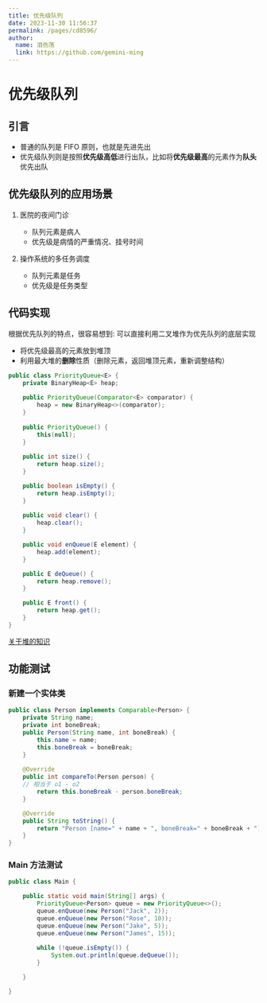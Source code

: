 ```yaml
---
title: 优先级队列
date: 2023-11-30 11:56:37
permalink: /pages/cd8596/
author: 
  name: 泪伤荡
  link: https://github.com/gemini-ming
---
```

# 优先级队列

## 引言

- 普通的队列是 FIFO 原则，也就是先进先出
- 优先级队列则是按照**优先级高低**进行出队，比如将**优先级最高**的元素作为**队头**优先出队

## 优先级队列的应用场景

1. 医院的夜间门诊
   - 队列元素是病人
   - 优先级是病情的严重情况、挂号时间

2. 操作系统的多任务调度
   - 队列元素是任务
   - 优先级是任务类型

## 代码实现

根据优先队列的特点，很容易想到: 可以直接利用二叉堆作为优先队列的底层实现

- 将优先级最高的元素放到堆顶
- 利用最大堆的**删除**性质（删除元素，返回堆顶元素，重新调整结构）

```java
public class PriorityQueue<E> {
	private BinaryHeap<E> heap;
	
	public PriorityQueue(Comparator<E> comparator) {
		heap = new BinaryHeap<>(comparator);
	}
	
	public PriorityQueue() {
		this(null);
	}
	
	public int size() {
		return heap.size();
	}

	public boolean isEmpty() {
		return heap.isEmpty();
	}
	
	public void clear() {
		heap.clear();
	}

	public void enQueue(E element) {
		heap.add(element);
	}

	public E deQueue() {
		return heap.remove();
	}

	public E front() {
		return heap.get();
	}
}
```

[关于堆的知识](https://blog.csdn.net/qq_54088234/article/details/134716655?spm=1001.2014.3001.5501)

## 功能测试

### 新建一个实体类

```java
public class Person implements Comparable<Person> {
	private String name;
	private int boneBreak;
	public Person(String name, int boneBreak) {
		this.name = name;
		this.boneBreak = boneBreak;
	}
	
	@Override
	public int compareTo(Person person) {
    // 相当于 o1 - o2
		return this.boneBreak - person.boneBreak;
	}

	@Override
	public String toString() {
		return "Person [name=" + name + ", boneBreak=" + boneBreak + "]";
	}
}
```

### Main 方法测试

```java
public class Main {

	public static void main(String[] args) {
		PriorityQueue<Person> queue = new PriorityQueue<>();
		queue.enQueue(new Person("Jack", 2));
		queue.enQueue(new Person("Rose", 10));
		queue.enQueue(new Person("Jake", 5));
		queue.enQueue(new Person("James", 15));
		
		while (!queue.isEmpty()) {
			System.out.println(queue.deQueue());
		}

	}

}
```

